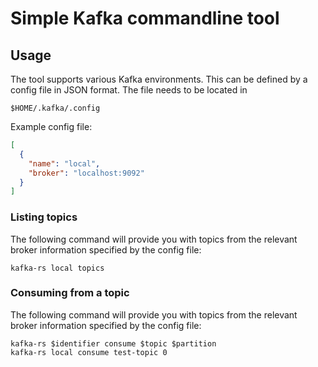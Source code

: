 # Simple Kafka commandline tool

## Usage 
The tool supports various Kafka environments. This can be defined by a config file in JSON format.
The file needs to be located in 
```
$HOME/.kafka/.config
```

Example config file:
```json
[
  {
    "name": "local",
    "broker": "localhost:9092"
  }
]
```

### Listing topics
The following command will provide you with topics from the relevant broker information specified by the config file:
```shell script
kafka-rs local topics
```

### Consuming from a topic
The following command will provide you with topics from the relevant broker information specified by the config file:
```shell script
kafka-rs $identifier consume $topic $partition
kafka-rs local consume test-topic 0
```
